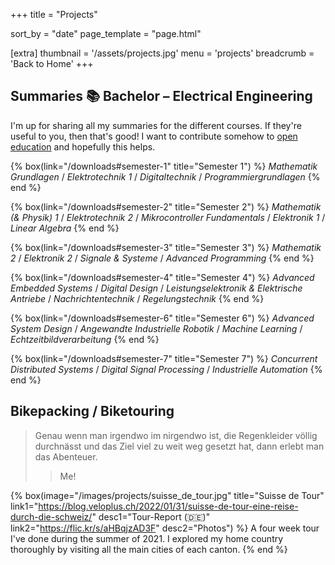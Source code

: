 +++
title = "Projects"

sort_by = "date"
page_template = "page.html"

[extra]
thumbnail = '/assets/projects.jpg'
menu = 'projects'
breadcrumb = 'Back to Home'
+++

## Summaries 📚 Bachelor – Electrical Engineering

I'm up for sharing all my summaries for the different courses. If they're useful to you, then that's good! I want to contribute somehow to [open education](https://joint-research-centre.ec.europa.eu/what-open-education_en) and hopefully this helps.

<div class="box-collection">








{% box(link="/downloads#semester-1" title="Semester 1") %}
  <i>Mathematik Grundlagen</i> / <i>Elektrotechnik 1</i> / <i>Digitaltechnik</i> / <i>Programmiergrundlagen</i>
{% end %}

{% box(link="/downloads#semester-2" title="Semester 2") %}
  <i>Mathematik (& Physik) 1</i> / <i>Elektrotechnik 2</i> / <i>Mikrocontroller Fundamentals</i> / <i>Elektronik 1</i> / <i>Linear Algebra</i>
{% end %}

{% box(link="/downloads#semester-3" title="Semester 3") %}
  <i>Mathematik 2</i> / <i>Elektronik 2</i> / <i>Signale & Systeme</i> / <i>Advanced Programming</i>
{% end %}

{% box(link="/downloads#semester-4" title="Semester 4") %}
  <i>Advanced Embedded Systems</i> / <i>Digital Design</i> / <i>Leistungselektronik & Elektrische Antriebe</i> / <i>Nachrichtentechnik</i> / <i>Regelungstechnik</i>
{% end %}

{% box(link="/downloads#semester-6" title="Semester 6") %}
  <i>Advanced System Design</i> / <i>Angewandte Industrielle Robotik</i> / <i>Machine Learning</i> / <i>Echtzeitbildverarbeitung</i>
{% end %}

{% box(link="/downloads#semester-7" title="Semester 7") %}
  <i>Concurrent Distributed Systems</i> / <i>Digital Signal Processing</i> / <i>Industrielle Automation</i>
{% end %}
</div>

## Bikepacking / Biketouring

> Genau wenn man irgendwo im nirgendwo ist, die Regenkleider völlig durchnässt und das Ziel viel zu weit weg gesetzt hat, dann erlebt man das Abenteuer.
> > Me!

<div class="box-collection">

{% box(image="/images/projects/suisse_de_tour.jpg"
       title="Suisse de Tour"
       link1="https://blog.veloplus.ch/2022/01/31/suisse-de-tour-eine-reise-durch-die-schweiz/"
       desc1="Tour-Report (🇩🇪)"
       link2="https://flic.kr/s/aHBqjzAD3F"
       desc2="Photos") %}
  A four week tour I've done during the summer of 2021. I explored my home country thoroughly by visiting all the main cities of each canton.
{% end %}

</div>
